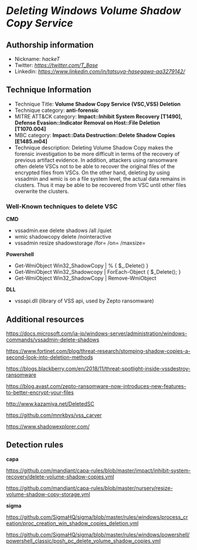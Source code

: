 # *Deleting Windows Volume Shadow Copy Service*

## Authorship information
* Nickname: *hackeT*
* Twitter: *https://twitter.com/T_8ase*
* Linkedin: *https://www.linkedin.com/in/tatsuya-hasegawa-aa3279142/*
  
## Technique Information
* Technique Title: **Volume Shadow Copy Service (VSC,VSS) Deletion**
* Technique category: **anti-forensic**
* MITRE ATT&CK category: **Impact::Inhibit System Recovery [T1490],  Defense Evasion::Indicator Removal on Host::File Deletion [T1070.004]**
* MBC category: **Impact::Data Destruction::Delete Shadow Copies [E1485.m04]**
* Technique description: Deleting Volume Shadow Copy makes the forensic investigation to be more difficult in terms of the recovery of previous artifact evidence. In addition, attackers using ransomware often delete VSCs not to be able to recover the original files of the encrypted files from VSCs. On the other hand, deleting by using vssadmin and wmic is on a file system level, the actual data remains in clusters. Thus it may be able to be recovered from VSC until other files overwrite the clusters.

### Well-Known techniques to delete VSC

**CMD**
- vssadmin.exe delete shadows /all /quiet
- wmic shadowcopy delete /nointeractive
- vssadmin resize shadowstorage /for=<backed volume> /on=<backup location volume> /maxsize=<new size>

**Powershell**
- Get-WmiObject Win32_ShadowCopy | % { $_.Delete() }
- Get-WmiObject Win32_Shadowcopy | ForEach-Object { $_Delete(); }
- Get-WmiObject Win32_ShadowCopy | Remove-WmiObject

**DLL**
- vssapi.dll (library of VSS api, used by Zepto ransomware)
 

## Additional resources
https://docs.microsoft.com/ja-jp/windows-server/administration/windows-commands/vssadmin-delete-shadows

https://www.fortinet.com/blog/threat-research/stomping-shadow-copies-a-second-look-into-deletion-methods

https://blogs.blackberry.com/en/2018/11/threat-spotlight-inside-vssdestroy-ransomware

https://blog.avast.com/zepto-ransomware-now-introduces-new-features-to-better-encrypt-your-files

http://www.kazamiya.net/DeletedSC

https://github.com/mnrkbys/vss_carver

https://www.shadowexplorer.com/


## Detection rules
**capa**

https://github.com/mandiant/capa-rules/blob/master/impact/inhibit-system-recovery/delete-volume-shadow-copies.yml

https://github.com/mandiant/capa-rules/blob/master/nursery/resize-volume-shadow-copy-storage.yml


**sigma**

https://github.com/SigmaHQ/sigma/blob/master/rules/windows/process_creation/proc_creation_win_shadow_copies_deletion.yml

https://github.com/SigmaHQ/sigma/blob/master/rules/windows/powershell/powershell_classic/posh_pc_delete_volume_shadow_copies.yml
